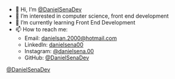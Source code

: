 - 👋 Hi, I’m [@DanielSenaDev](https://github.com/DanielSenaDev)
- 👀 I’m interested in computer science, front end development
- 🌱 I’m currently learning Front End Development
- 📫 How to reach me: 
   - Email: danielsan.2000@hotmail.com
   - LinkedIn: [danielsena00](https://www.linkedin.com/in/danielsena00)
   - Instagram: [@danielsena.00](https://instagram.com/danielsena.00)
   - GitHub: [@DanielSenaDev](https://github.com/DanielSenaDev)


<a href="https://github.com/DanielSenaDev" target="_blank">@DanielSenaDev</a>
